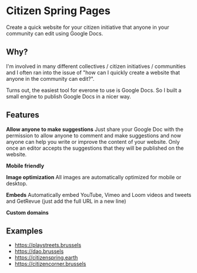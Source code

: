 # Citizen Spring Pages

Create a quick website for your citizen initiative that anyone in your community can edit using Google Docs.

## Why?

I'm involved in many different collectives / citizen initiatives / communities and I often ran into the issue of "how can I quickly create a website that anyone in the community can edit?".

Turns out, the easiest tool for everone to use is Google Docs.
So I built a small engine to publish Google Docs in a nicer way.

## Features

**Allow anyone to make suggestions**
Just share your Google Doc with the permission to allow anyone to comment and make suggestions and now anyone can help you write or improve the content of your website. Only once an editor accepts the suggestions that they will be published on the website.

**Mobile friendly**

**Image optimization**
All images are automatically optimized for mobile or desktop.

**Embeds**
Automatically embed YouTube, Vimeo and Loom videos and tweets and GetRevue (just add the full URL in a new line)

**Custom domains**

## Examples

- https://playstreets.brussels
- https://dao.brussels
- https://citizenspring.earth
- https://citizencorner.brussels
